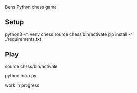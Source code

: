 Bens Python chess game

## Setup
python3 -m venv chess
source chess/bin/activate
pip install -r ./requirements.txt

## Play
source chess/bin/activate

python main.py

work in progress

